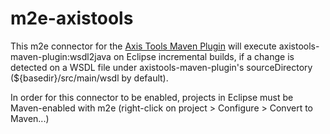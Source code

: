 m2e-axistools
=============

This m2e connector for the [Axis Tools Maven Plugin](http://mojo.codehaus.org/axistools-maven-plugin/)
will execute axistools-maven-plugin:wsdl2java on Eclipse incremental builds,
if a change is detected on a WSDL file under axistools-maven-plugin's
sourceDirectory (${basedir}/src/main/wsdl by default).

In order for this connector to be enabled, projects in Eclipse must be
Maven-enabled with m2e (right-click on project > Configure > Convert to Maven...)
